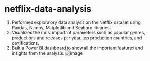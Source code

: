 # netflix-data-analysis

1. Performed exploratory data analysis on the Netflix dataset using Pandas, Numpy, Matplotlib and Seaborn libraries.
2. Visualized the most important parameters such as popular genres, productions and releases per year, top production countries, and certifications.
3. Built a Power BI dashboard to show all the important features and insights from the analysis.
![image](https://github.com/grvnair/netflix-data-analysis/assets/108720291/f506ef3d-7980-48a4-bc83-259e68ef235c)
